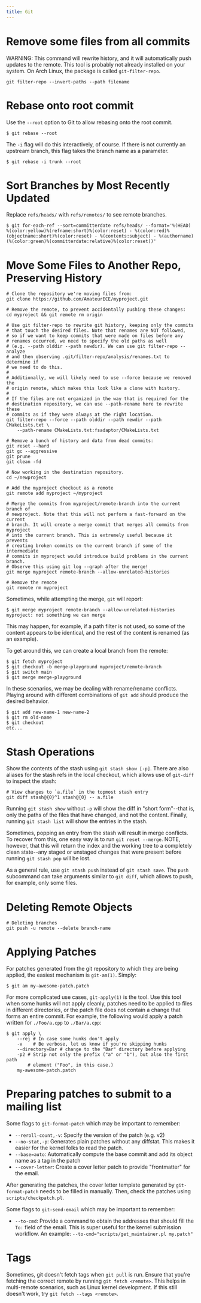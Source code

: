```yaml
---
title: Git
---
```


# Remove some files from all commits

WARNING: This command will rewrite history, and it will automatically push
updates to the remote. This tool is probably not already installed on your
system. On Arch Linux, the package is called `git-filter-repo`.

```bash-session
git filter-repo --invert-paths --path filename
```

# Rebase onto root commit

Use the `--root` option to Git to allow rebasing onto the root commit.

```bash-session
$ git rebase --root
```

The `-i` flag will do this interactively, of course. If there is not currently
an upstream branch, this flag takes the branch name as a parameter.

```bash-session
$ git rebase -i trunk --root
```

# Sort Branches by Most Recently Updated

Replace `refs/heads/` with `refs/remotes/` to see remote branches.

```bash-session
$ git for-each-ref --sort=committerdate refs/heads/ --format='%(HEAD) %(color:yellow)%(refname:short)%(color:reset) - %(color:red)%(objectname:short)%(color:reset) - %(contents:subject) - %(authorname) (%(color:green)%(committerdate:relative)%(color:reset))'
```

# Move Some Files to Another Repo, Preserving History

```bash-session
# Clone the repository we're moving files from:
git clone https://github.com/AmateurECE/myproject.git

# Remove the remote, to prevent accidentally pushing these changes:
cd myproject && git remote rm origin

# Use git filter-repo to rewrite git history, keeping only the commits
# that touch the desired files. Note that renames are NOT followed,
# so if we want to keep commits that were made on files before any
# renames occurred, we need to specify the old paths as well
# (e.g. --path olddir --path newdir). We can use git filter-repo --analyze
# and then observing .git/filter-repo/analysis/renames.txt to determine if
# we need to do this.
#
# Additionally, we will likely need to use --force because we removed the
# origin remote, which makes this look like a clone with history.
#
# If the files are not organized in the way that is required for the
# destination repository, we can use --path-rename here to rewrite these
# commits as if they were always at the right location.
git filter-repo --force --path olddir --path newdir --path CMakeLists.txt \
    --path-rename CMakeLists.txt:fsadaptor/CMakeLists.txt

# Remove a bunch of history and data from dead commits:
git reset --hard
git gc --aggressive
git prune
git clean -fd

# Now working in the destination repository.
cd ~/newproject

# Add the myproject checkout as a remote
git remote add myproject ~/myproject

# Merge the commits from myproject/remote-branch into the current branch of
# newproject. Note that this will not perform a fast-forward on the current
# branch. It will create a merge commit that merges all commits from myproject
# into the current branch. This is extremely useful because it prevents
# creating broken commits on the current branch if some of the intermediate
# commits in myproject would introduce build problems in the current branch.
# Observe this using git log --graph after the merge!
git merge myproject remote-branch --allow-unrelated-histories

# Remove the remote
git remote rm myproject
```

Sometimes, while attempting the merge, `git` will report:

```
$ git merge myproject remote-branch --allow-unrelated-histories
myproject: not something we can merge
```

This may happen, for example, if a path filter is not used, so some of the
content appears to be identical, and the rest of the content is renamed
(as an example).

To get around this, we can create a local branch from the remote:

```bash-session
$ git fetch myproject
$ git checkout -b merge-playground myproject/remote-branch
$ git switch main
$ git merge merge-playground
```

In these scenarios, we may be dealing with rename/rename conflicts. Playing
around with different combinations of `git add` should produce the desired
behavior.

```bash-session
$ git add new-name-1 new-name-2
$ git rm old-name
$ git checkout
etc...
```

# Stash Operations

Show the contents of the stash using `git stash show [-p]`. There are also
aliases for the stash refs in the local checkout, which allows use of
`git-diff` to inspect the stash:

```
# View changes to `a.file` in the topmost stash entry
git diff stash@{0}^1 stash@{0} -- a.file
```

Running `git stash show` without `-p` will show the diff in "short form"--that
is, only the paths of the files that have changed, and not the content.
Finally, running `git stash list` will show the entries in the stash.

Sometimes, popping an entry from the stash will result in merge conflicts. To
recover from this, one easy way is to run `git reset --merge`. NOTE, however,
that this will return the index and the working tree to a completely clean
state--any staged or unstaged changes that were present before running
`git stash pop` will be lost.

As a general rule, use `git stash push` instead of `git stash save`. The
`push` subcommand can take arguments similar to `git diff`, which allows to
push, for example, only some files.

# Deleting Remote Objects

```bash-session
# Deleting branches
git push -u remote --delete branch-name
```

# Applying Patches

For patches generated from the git repository to which they are being applied,
the easiest mechanism is `git-am(1)`. Simply:

```bash-session
$ git am my-awesome-patch.patch
```

For more complicated use cases, `git-apply(1)` is the tool. Use this tool when
some hunks will not apply cleanly, patches need to be applied to files in
different directories, or the patch file does not contain a change that forms
an entire commit. For example, the following would apply a patch written for
`./Foo/a.cpp` to `./Bar/a.cpp`:

```bash-session
$ git apply \
    --rej # In case some hunks don't apply
    -v    # Be verbose, let us know if you're skipping hunks
    --directory=Bar # change to the "Bar" directory before applying
    -p2 # Strip not only the prefix ("a" or "b"), but also the first path
        # element ("Foo", in this case.)
    my-awesome-patch.patch
```

# Preparing patches to submit to a mailing list

Some flags to `git-format-patch` which may be important to remember:

* `--reroll-count,-v`: Specify the version of the patch (e.g. v2)
* `--no-stat,-p`: Generates plain patches without any diffstat. This makes it easier
  for the kernel folks to read the patch.
* `--base=auto`: Automatically compute the base commit and add its object name as a
  tag in the patch
* `--cover-letter`: Create a cover letter patch to provide "frontmatter" for the
  email.

After generating the patches, the cover letter template generated by
`git-format-patch` needs to be filled in manually. Then, check the patches using
`scripts/checkpatch.pl`.

Some flags to `git-send-email` which may be important to remember:

* `--to-cmd`: Provide a command to obtain the addresses that should fill the `To:`
  field of the email. This is super useful for the kernel submission workflow. An
  example: `--to-cmd="scripts/get_maintainer.pl my.patch"`

# Tags

Sometimes, git doesn't fetch tags when `git pull` is run. Ensure that you're
fetching the correct remote by running `git fetch <remote>`. This helps in
multi-remote scenarios, such as Linux kernel development. If this still
doesn't work, try `git fetch --tags <remote>`.
